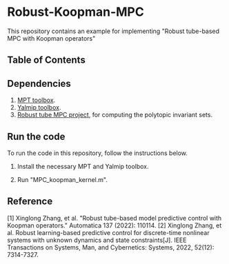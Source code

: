 # Robust-Koopman-MPC


This repository contains an example for implementing "Robust tube-based MPC with Koopman operators"  

## Table of Contents

## Dependencies

 1. [MPT toolbox](https://www.mpt3.org).
 2. [Yalmip toolbox](https://yalmip.github.io/).
 3. [Robust tube MPC project](https://github.com/HiroIshida/robust-tube-mpc/blob/master/example/example_tubeMPC.m), for computing the polytopic invariant sets.

## Run the code

To run the code in this repository, follow the instructions below.

1. Install the necessary MPT and Yalmip toolbox.
   
2. Run "MPC_koopman_kernel.m".

## Reference

[1] Xinglong Zhang, et al. "Robust tube-based model predictive control with Koopman operators." Automatica 137 (2022): 110114.
[2] Xinglong Zhang, et al. Robust learning-based predictive control for discrete-time nonlinear systems with unknown dynamics and state constraints[J]. IEEE Transactions on Systems, Man, and Cybernetics: Systems, 2022, 52(12): 7314-7327.
